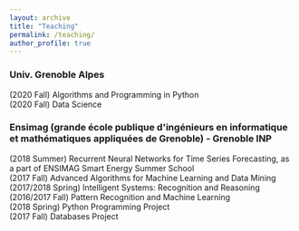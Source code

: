 ```yaml
---
layout: archive
title: "Teaching"
permalink: /teaching/
author_profile: true
---
```



### Univ. Grenoble Alpes

(2020 Fall) Algorithms and Programming in Python  
(2020 Fall) Data Science  


### Ensimag (grande école publique d'ingénieurs en informatique et mathématiques appliquées de Grenoble) - Grenoble INP

(2018 Summer) Recurrent Neural Networks for Time Series Forecasting, as a part of ENSIMAG Smart Energy Summer School  
(2017 Fall) Advanced Algorithms for Machine Learning and Data Mining  
(2017/2018 Spring) Intelligent Systems: Recognition and Reasoning  
(2016/2017 Fall) Pattern Recognition and Machine Learning  
(2018 Spring) Python Programming Project  
(2017 Fall) Databases Project  
